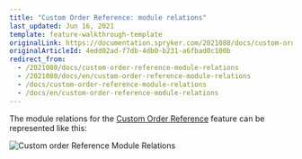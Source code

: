 ```yaml
---
title: "Custom Order Reference: module relations"
last_updated: Jun 16, 2021
template: feature-walkthrough-template
originalLink: https://documentation.spryker.com/2021080/docs/custom-order-reference-module-relations
originalArticleId: 4edd02ad-f7db-4db0-b231-a6fbad0c100b
redirect_from:
  - /2021080/docs/custom-order-reference-module-relations
  - /2021080/docs/en/custom-order-reference-module-relations
  - /docs/custom-order-reference-module-relations
  - /docs/en/custom-order-reference-module-relations
---
```


The module relations for the [Custom Order Reference](/docs/scos/user/features/{{page.version}}/order-management-feature-overview/custom-order-reference-overview.html) feature can be represented like this:

![Custom order Reference Module Relations](https://confluence-connect.gliffy.net/embed/image/48319fea-1661-457f-9b4f-b8029dea8e70.png?utm_medium=live&utm_source=custom)
